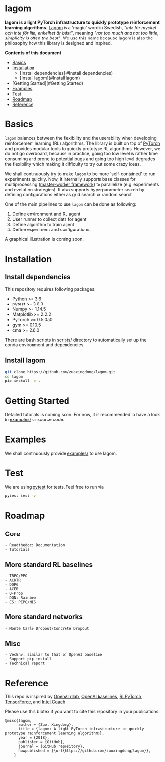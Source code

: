# lagom
<!--- <img src='doc/img/infrastructure.png' width='300'> --->

**lagom is a light PyTorch infrastructure to quickly prototype reinforcement learning algorithms.** [Lagom](https://sv.wikipedia.org/wiki/Lagom) is a 'magic' word in Swedish, *"inte för mycket och inte för lite, enkelhet är bäst"*, meaning *"not too much and not too little, simplicity is often the best"*. We use this name because lagom is also the philosophy how this library is designed and inspired. 

**Contents of this document**

- [Basics](#Basics)
- [Installation](#Installation)
    - [Install dependencies](#Install dependencies)
    - [Install lagom](#Install lagom)
- [Getting Started](#Getting Started)
- [Examples](#Examples)
- [Test](#Test)
- [Roadmap](#Roadmap)
- [Reference](#Reference)

# Basics

`lagom` balances between the flexibility and the userability when developing reinforcement learning (RL) algorithms. The library is built on top of [PyTorch](https://pytorch.org/) and provides modular tools to quickly prototype RL algorithms. However, we do not go overboard, because in practice, going too low level is rather time consuming and prone to potential bugs and going too high level degrades the flexibility which making it difficulty to try out some crazy ideas. 

We shall continuously try to make `lagom` to be more 'self-contained' to run experiments quickly. Now, it internally supports base classes for multiprocessing ([master-worker framework](https://en.wikipedia.org/wiki/Master/slave_(technology))) to parallelize (e.g. experiments and evolution strategies). It also supports hyperparameter search by defining configurations either as grid search or random search. 

One of the main pipelines to use `lagom` can be done as following:
1. Define environment and RL agent
2. User runner to collect data for agent
3. Define algorithm to train agent
4. Define experiment and configurations. 

A graphical illustration is coming soon. 


# Installation

## Install dependencies
This repository requires following packages:

- Python >= 3.6
- pytest >= 3.6.3
- Numpy >= 1.14.5
- Matplotlib >= 2.2.2
- PyTorch >= 0.5.0a0
- gym >= 0.10.5
- cma >= 2.6.0

There are bash scripts in [scripts/](scripts/) directory to automatically set up the conda environment and dependencies.

## Install lagom
```bash
git clone https://github.com/zuoxingdong/lagom.git
cd lagom
pip install -e .
```

# Getting Started

Detailed tutorials is coming soon. For now, it is recommended to have a look in [examples/](examples/) or source code. 

# Examples

We shall continuously provide [examples/](examples/) to use lagom. 

# Test

We are using [pytest](https://docs.pytest.org) for tests. Feel free to run via
```bash
pytest test -v
```

# Roadmap

## Core
    - Readthedocs Documentation
    - Tutorials
## More standard RL baselines
    - TRPO/PPO
    - ACKTR
    - DDPG
    - ACER
    - Q-Prop
    - DQN: Rainbow
    - ES: PEPG/NES
## More standard networks
    - Monte Carlo Dropout/Concrete Dropout
## Misc
    - VecEnv: similar to that of OpenAI baseline
    - Support pip install
    - Technical report

# Reference

This repo is inspired by [OpenAI rllab](https://github.com/rll/rllab), [OpenAI baselines](https://github.com/openai/baselines), [RLPyTorch](https://github.com/pytorch/ELF/tree/master/src_py/rlpytorch), [TensorForce](https://github.com/reinforceio/tensorforce), and [Intel Coach](https://github.com/NervanaSystems/coach)

Please use this bibtex if you want to cite this repository in your publications:

    @misc{lagom,
          author = {Zuo, Xingdong},
          title = {lagom: A light PyTorch infrastructure to quickly prototype reinforcement learning algorithms},
          year = {2018},
          publisher = {GitHub},
          journal = {GitHub repository},
          howpublished = {\url{https://github.com/zuoxingdong/lagom}},
        }
